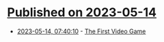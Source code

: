 # [Published on 2023-05-14](index.md)

* [2023-05-14, 07:40:10](https://lobste.rs/s/45nklo/first_video_game) - [The First Video Game](https://www.youtube.com/watch?v=uHQ4WCU1WQc)
